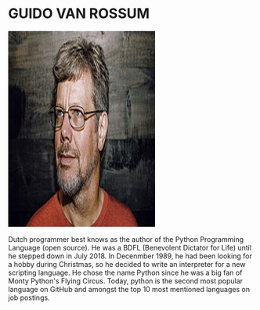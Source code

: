 # GUIDO VAN ROSSUM

<img src="../images/guido.png" data-canonical-src="https://gyazo.com/eb5c5741b6a9a16c692170a41a49c858.png" width="300" height="400" />

Dutch programmer best knows as the author of the Python Programming Language (open source). He was a BDFL (Benevolent Dictator for Life) until he stepped down in July 2018. In Decenmber 1989, he had been looking for a hobby during Christmas, so he decided to write an interpreter for a new scripting language. He chose the name Python since he was a big fan of Monty Python's Flying Circus. Today, python is the second most popular language on GitHub and amongst the top 10 most mentioned languages on job postings. 
